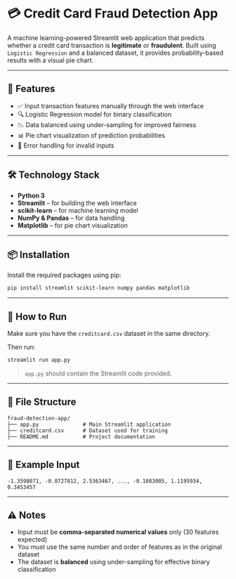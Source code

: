 # 💳 Credit Card Fraud Detection App

A machine learning-powered Streamlit web application that predicts whether a credit card transaction is **legitimate** or **fraudulent**. Built using `Logistic Regression` and a balanced dataset, it provides probability-based results with a visual pie chart.

---

## 🧠 Features

- ✅ Input transaction features manually through the web interface
- 🔍 Logistic Regression model for binary classification
- 📉 Data balanced using under-sampling for improved fairness
- 📊 Pie chart visualization of prediction probabilities
- 🧪 Error handling for invalid inputs

---

## 🛠️ Technology Stack

- **Python 3**
- **Streamlit** – for building the web interface
- **scikit-learn** – for machine learning model
- **NumPy & Pandas** – for data handling
- **Matplotlib** – for pie chart visualization

---

## 📦 Installation

Install the required packages using pip:

```bash
pip install streamlit scikit-learn numpy pandas matplotlib
```

---

## 🚀 How to Run

Make sure you have the `creditcard.csv` dataset in the same directory.

Then run:

```bash
streamlit run app.py
```

> `app.py` should contain the Streamlit code provided.

---

## 📁 File Structure

```
fraud-detection-app/
├── app.py              # Main Streamlit application
├── creditcard.csv      # Dataset used for training
├── README.md           # Project documentation
```

---

## 🧪 Example Input

```
-1.3598071, -0.0727812, 2.5363467, ..., -0.1083005, 1.1195934, 0.3453457
```

---

## ⚠️ Notes

- Input must be **comma-separated numerical values** only (30 features expected)
- You must use the same number and order of features as in the original dataset
- The dataset is **balanced** using under-sampling for effective binary classification
